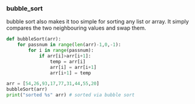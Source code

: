 ### bubble_sort

bubble sort also makes it too simple for sorting any list or array. It simply compares the two neighbouring values and swap them.

```python
def bubbleSort(arr):
    for passnum in range(len(arr)-1,0,-1):
        for i in range(passnum):
            if arr[i]>arr[i+1]:
                temp = arr[i]
                arr[i] = arr[i+1]
                arr[i+1] = temp

```

```python
arr = [54,26,93,17,77,31,44,55,20]
bubbleSort(arr)
print("sorted %s" arr) # sorted via bubble sort
```
